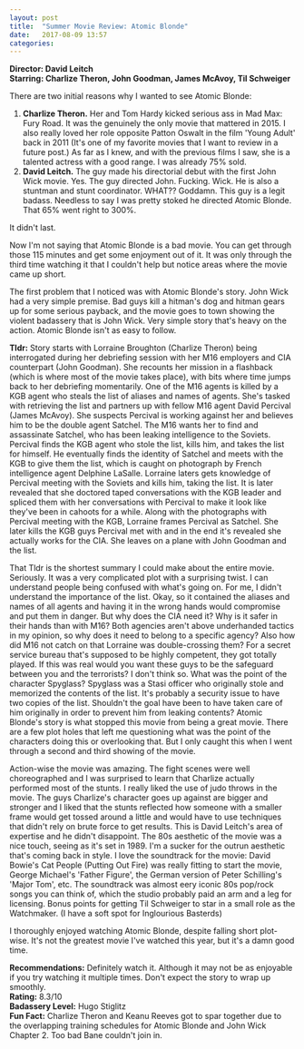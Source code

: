```yaml
---
layout: post
title:  "Summer Movie Review: Atomic Blonde"
date:   2017-08-09 13:57
categories:
---
```

**Director: David Leitch**  
**Starring: Charlize Theron, John Goodman, James McAvoy, Til Schweiger**

There are two initial reasons why I wanted to see Atomic Blonde:

1. **Charlize Theron.** Her and Tom Hardy kicked serious ass in Mad Max: Fury Road. It was the genuinely the only movie that mattered in 2015. I also really loved her role opposite Patton Oswalt in the film 'Young Adult' back in 2011 (It's one of my favorite movies that I want to review in a future post.) As far as I knew, and with the previous films I saw, she is a talented actress with a good range. I was already 75% sold.
2. **David Leitch.** The guy made his directorial debut with the first John Wick movie. Yes. The guy directed John. Fucking. Wick. He is also a stuntman and stunt coordinator. WHAT?? Goddamn. This guy is a legit badass. Needless to say I was pretty stoked he directed Atomic Blonde. That 65% went right to 300%.

It didn't last.

Now I'm not saying that Atomic Blonde is a bad movie. You can get through those 115 minutes and get some enjoyment out of it. It was only through the third time watching it that I couldn't help but notice areas where the movie came up short.

The first problem that I noticed was with Atomic Blonde's story. John Wick had a very simple premise. Bad guys kill a hitman's dog and hitman gears up for some serious payback, and the movie goes to town showing the violent badassery that is John Wick. Very simple story that's heavy on the action. Atomic Blonde isn't as easy to follow.

**Tldr:** Story starts with Lorraine Broughton (Charlize Theron) being interrogated during her debriefing session with her M16 employers and CIA counterpart (John Goodman). She recounts her mission in a flashback (which is where most of the movie takes place), with bits where time jumps back to her debriefing momentarily. One of the M16 agents is killed by a KGB agent who steals the list of aliases and names of agents. She's tasked with retrieving the list and partners up with fellow M16 agent David Percival (James McAvoy). She suspects Percival is working against her and believes him to be the double agent Satchel. The M16 wants her to find and assassinate Satchel, who has been leaking intelligence to the Soviets. Percival finds the KGB agent who stole the list, kills him, and takes the list for himself. He eventually finds the identity of Satchel and meets with the KGB to give them the list, which is caught on photograph by French intelligence agent Delphine LaSalle. Lorraine laters gets knowledge of Percival meeting with the Soviets and kills him, taking the list. It is later revealed that she doctored taped conversations with the KGB leader and spliced them with her conversations with Percival to make it look like they've been in cahoots for a while. Along with the photographs with Percival meeting with the KGB, Lorraine frames Percival as Satchel. She later kills the KGB guys Percival met with and in the end it's revealed she actually works for the CIA. She leaves on a plane with John Goodman and the list.

That Tldr is the shortest summary I could make about the entire movie. Seriously. It was a very complicated plot with a surprising twist. I can understand people being confused with what's going on. For me, I didn't understand the importance of the list. Okay, so it contained the aliases and names of all agents and having it in the wrong hands would compromise and put them in danger. But why does the CIA need it? Why is it safer in their hands than with M16? Both agencies aren't above underhanded tactics in my opinion, so why does it need to belong to a specific agency? Also how did M16 not catch on that Lorraine was double-crossing them? For a secret service bureau that's supposed to be highly competent, they got totally played. If this was real would you want these guys to be the safeguard between you and the terrorists? I don't think so. What was the point of the character Spyglass? Spyglass was a Stasi officer who originally stole and memorized the contents of the list. It's probably a security issue to have two copies of the list. Shouldn't the goal have been to have taken care of him originally in order to prevent him from leaking contents? Atomic Blonde's story is what stopped this movie from being a great movie. There are a few plot holes that left me questioning what was the point of the characters doing this or overlooking that. But I only caught this when I went through a second and third showing of the movie.

Action-wise the movie was amazing. The fight scenes were well choreographed and I was surprised to learn that Charlize actually performed most of the stunts. I really liked the use of judo throws in the movie. The guys Charlize's character goes up against are bigger and stronger and I liked that the stunts reflected how someone with a smaller frame would get tossed around a little and would have to use techniques that didn't rely on brute force to get results. This is David Leitch's area of expertise and he didn't disappoint. The 80s aesthetic of the movie was a nice touch, seeing as it's set in 1989. I'm a sucker for the outrun aesthetic that's coming back in style. I love the soundtrack for the movie: David Bowie's Cat People (Putting Out Fire) was really fitting to start the movie, George Michael's 'Father Figure', the German version of Peter Schilling's 'Major Tom', etc. The soundtrack was almost eery iconic 80s pop/rock songs you can think of, which the studio probably paid an arm and a leg for licensing. Bonus points for getting Til Schweiger to star in a small role as the Watchmaker. (I have a soft spot for Inglourious Basterds)

I thoroughly enjoyed watching Atomic Blonde, despite falling short plot-wise. It's not the greatest movie I've watched this year, but it's a damn good time.

**Recommendations:** Definitely watch it. Although it may not be as enjoyable if you try watching it multiple times. Don't expect the story to wrap up smoothly.  
**Rating:** 8.3/10  
**Badassery Level:** Hugo Stiglitz  
**Fun Fact:** Charlize Theron and Keanu Reeves got to spar together due to the overlapping training schedules for Atomic Blonde and John Wick Chapter 2. Too bad Bane couldn't join in.
